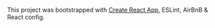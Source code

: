 This project was bootstrapped with [Create React App](https://github.com/facebook/create-react-app), ESLint, AirBnB & React config.
